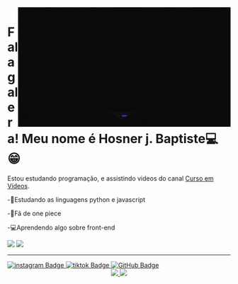<img src = "banner.gif" widht = "325px" align = "right">

# Fala galera! Meu nome é Hosner j. Baptiste💻😁

Estou estudando programação, e assistindo videos do canal [Curso em Vídeos](https://www.youtube.com/c/CursoemV%C3%ADdeo).



-💖Estudando as linguagens python e javascript

-💙Fã de one piece

-💻Aprendendo algo sobre front-end

<div>
<img width="5%" src="https://cdn.jsdelivr.net/gh/devicons/devicon/icons/javascript/javascript-original.svg" />
<img width="5%" src="https://cdn.jsdelivr.net/gh/devicons/devicon/icons/python/python-original.svg" />
</div>

----
<div id-badges">
<a href = "https://www.instagram.com/hosner.jeanbaptiste/">
<img src="https://img.shields.io/badge/Instagram-E4405F?style=for-the-badge&logo=instagram&logoColor=white" alt = "instagram Badge"/>
</a>
<a href ="https://www.tiktok.com/@tomicapi6666">
<img src="https://img.shields.io/badge/TikTok-000000?style=for-the-badge&logo=tiktok&logoColor=white" alt = "tiktok Badge"/>
</a>
<a href ="https://github.com/Hosner" >
<img src="https://img.shields.io/badge/GitHub-100000?style=for-the-badge&logo=github&logoColor=white" alt = "GitHub Badge"/>
  </a>
  
</div>

<div align="center">
  <a href="https://github.com/Hosner">
  <img height="180em" src="https://github-readme-stats.vercel.app/api?username=Hosner&show_icons=true&theme=dracula&include_all_commits=true&count_private=true"/>
  <img height="180em" src="https://github-readme-stats.vercel.app/api/top-langs/?username=Hosner&layout=compact&langs_count=7&theme=dracula"/>
</div>
